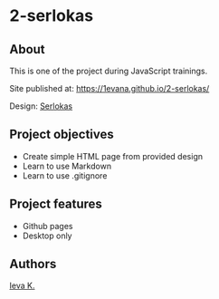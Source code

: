 # 2-serlokas

## About

This is one of the project during JavaScript trainings.

Site published at: https://1evana.github.io/2-serlokas/

Design: [Serlokas](https://cdn.discordapp.com/attachments/850245533838868480/850246157619298324/404-Web-Page-Design-Examples-6.png)

## Project objectives

- Create simple HTML page from provided design
- Learn to use Markdown
- Learn to use .gitignore

## Project features

- Github pages
- Desktop only


## Authors

[Ieva K.](https://github.com/1evana)